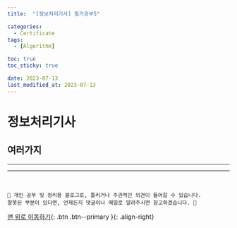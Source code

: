 ```yaml
---
title:  "[정보처리기사] 필기공부5" 

categories:
  - Certificate
tags:
  - [Algorithm]

toc: true
toc_sticky: true 

date: 2023-07-13
last_modified_at: 2023-07-13
---
```



# 정보처리기사

## 여러가지

















***






*** 

<br>

    📢 개인 공부 및 정리용 블로그로, 틀리거나 주관적인 의견이 들어갈 수 있습니다.
    잘못된 부분이 있다면, 언제든지 댓글이나 메일로 알려주시면 참고하겠습니다. 🔔

[맨 위로 이동하기](#){: .btn .btn--primary }{: .align-right}